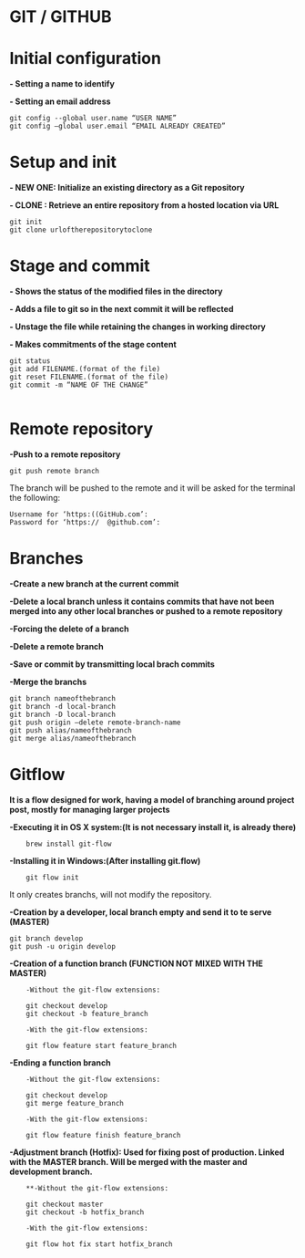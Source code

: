 # **GIT / GITHUB**

# Initial configuration
**- Setting a name to identify**

**- Setting an email address**
```
git config --global user.name “USER NAME”
git config —global user.email “EMAIL ALREADY CREATED”
```

# Setup and init
**- NEW ONE: Initialize an existing directory as a Git repository**

**- CLONE  : Retrieve an entire repository from a hosted location via URL**
```
git init
git clone urloftherepositorytoclone
```

# Stage and commit 
**- Shows the status of the modified files in the directory**

**- Adds a file to git so in the next commit it will be reflected**

**- Unstage the file while retaining the changes in working directory**

**- Makes commitments of the stage content**
```
git status
git add FILENAME.(format of the file)
git reset FILENAME.(format of the file)
git commit -m “NAME OF THE CHANGE”
	 
```

# Remote repository
**-Push to a remote repository**
```
git push remote branch

```
The branch will be pushed to the remote and it will be asked for the terminal the following:
```
Username for ‘https:((GitHub.com’:
Password for ‘https://	@github.com’:
```
# Branches
**-Create a new branch at the current commit**

**-Delete a local branch unless it contains commits that have not been merged into any other local branches or pushed to a remote repository**

**-Forcing the delete of a branch**

**-Delete a remote branch**

**-Save or commit by transmitting local brach commits**

**-Merge the branchs**
```
git branch nameofthebranch
git branch -d local-branch
git branch -D local-branch
git push origin —delete remote-branch-name
git push alias/nameofthebranch
git merge alias/nameofthebranch
```

# Gitflow
**It is a flow designed for work, having a model of branching around project post, mostly for managing larger projects**

**-Executing it in OS X system:(It is not necessary install it, is already there)**
```
	brew install git-flow
```
**-Installing it in Windows:(After installing git.flow)**
```
	git flow init
```
It only creates branchs, will not modify the repository.

**-Creation by a developer, local branch empty and send it to te serve (MASTER)**
```
git branch develop
git push -u origin develop
```
**-Creation of a function branch (FUNCTION NOT MIXED WITH THE MASTER)**
	
```
	-Without the git-flow extensions:
	
	git checkout develop
	git checkout -b feature_branch
	
	-With the git-flow extensions:
	
	git flow feature start feature_branch
```
**-Ending a function branch**
```
	-Without the git-flow extensions:
	
	git checkout develop
	git merge feature_branch
	
	-With the git-flow extensions:
	
	git flow feature finish feature_branch
```
**-Adjustment branch (Hotfix): Used for fixing post of production. Linked with the MASTER branch. Will be merged with the master and development branch.**
```
	**-Without the git-flow extensions:
	
	git checkout master
	git checkout -b hotfix_branch
	
	-With the git-flow extensions:
	
	git flow hot fix start hotfix_branch
```

